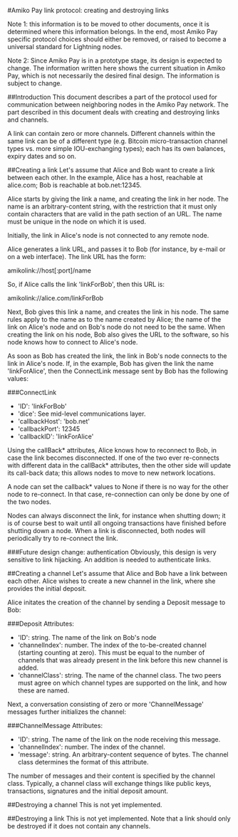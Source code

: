#Amiko Pay link protocol: creating and destroying links

Note 1: this information is to be moved to other documents, once it is
determined where this information belongs. In the end, most Amiko Pay specific
protocol choices should either be removed, or raised to become a universal
standard for Lightning nodes.

Note 2: Since Amiko Pay is in a prototype stage, its design is expected to
change. The information written here shows the current situation in Amiko Pay,
which is not necessarily the desired final design. The information is subject to
change.


##Introduction
This document describes a part of the protocol used for communication between
neighboring nodes in the Amiko Pay network. The part described in this document
deals with creating and destroying links and channels.

A link can contain zero or more channels. Different channels within the same
link can be of a different type (e.g. Bitcoin micro-transaction channel types
vs. more simple IOU-exchanging types); each has its own balances, expiry dates
and so on.


##Creating a link
Let's assume that Alice and Bob want to create a link between each other.
In the example, Alice has a host, reachable at alice.com; Bob is reachable at
bob.net:12345.

Alice starts by giving the link a name, and creating the link in her node.
The name is an arbitrary-content string, with the restriction that it must only
contain characters that are valid in the path section of an URL.
The name must be unique in the node on which it is used.

Initially, the link in Alice's node is not connected to any remote node.

Alice generates a link URL, and passes it to Bob (for instance, by
e-mail or on a web interface). The link URL has the form:

amikolink://host[:port]/name

So, if Alice calls the link 'linkForBob', then this URL is:

amikolink://alice.com/linkForBob

Next, Bob gives this link a name, and creates the link in his node.
The same rules apply to the name as to the name created by Alice; the name of
the link on Alice's node and on Bob's node do not need to be the same.
When creating the link on his node, Bob also gives the URL to the software, so
his node knows how to connect to Alice's node.

As soon as Bob has created the link, the link in Bob's node connects to
the link in Alice's node. If, in the example, Bob has given the link the name
'linkForAlice', then the ConnectLink message sent by Bob has the following
values:

###ConnectLink
* 'ID': 'linkForBob'
* 'dice': See mid-level communications layer.
* 'callbackHost': 'bob.net'
* 'callbackPort': 12345
* 'callbackID': 'linkForAlice'

Using the callBack\* attributes, Alice knows how to reconnect to Bob, in case
the link becomes disconnected. If one of the two ever re-connects with different
data in the callBack\* attributes, then the other side will update its
call-back data; this allows nodes to move to new network locations.

A node can set the callback* values to None if there is no way for the other
node to re-connect. In that case, re-connection can only be done by one of the
two nodes.

Nodes can always disconnect the link, for instance when shutting down; it is
of course best to wait until all ongoing transactions have finished before
shutting down a node. When a link is disconnected, both nodes will periodically
try to re-connect the link.

###Future design change: authentication
Obviously, this design is very sensitive to link hijacking. An addition is
needed to authenticate links.


##Creating a channel
Let's assume that Alice and Bob have a link between each other. Alice wishes to
create a new channel in the link, where she provides the initial deposit.

Alice initates the creation of the channel by sending a Deposit message to Bob:

###Deposit
Attributes:
* 'ID': string. The name of the link on Bob's node
* 'channelIndex': number. The index of the to-be-created channel (starting
  counting at zero). This must be equal to the number of channels that was
  already present in the link before this new channel is added.
* 'channelClass': string. The name of the channel class. The two peers must
  agree on which channel types are supported on the link, and how these are
  named.

Next, a conversation consisting of zero or more 'ChannelMessage' messages
further initializes the channel:

###ChannelMessage
Attributes:
* 'ID': string. The name of the link on the node receiving this message.
* 'channelIndex': number. The index of the channel.
* 'message': string. An arbitrary-content sequence of bytes. The channel class
  determines the format of this attribute.

The number of messages and their content is specified by the channel class.
Typically, a channel class will exchange things like public keys, transactions,
signatures and the initial deposit amount.


##Destroying a channel
This is not yet implemented.


##Destroying a link
This is not yet implemented. Note that a link should only be destroyed if it
does not contain any channels.

